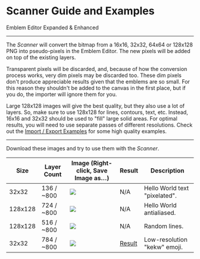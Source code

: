 # Scanner Guide and Examples

Emblem Editor Expanded & Enhanced

------------------------------------------------------------------------------------------------------------------------

The _Scanner_ will convert the bitmap from a 16x16, 32x32, 64x64 or 128x128 PNG into pseudo-pixels in the Emblem Editor.
The new pixels will be added on top of the existing layers.

Transparent pixels will be discarded, and, because of how the conversion process works, very dim pixels may be discarded
too. These dim pixels don't produce appreciable results given that the emblems are so small. For this reason they
shouldn't be added to the canvas in the first place, but if you do, the importer will ignore them for you.

Large 128x128 images will give the best quality, but they also use a lot of layers. So, make sure to use 128x128 for
lines, contours, text, etc. Instead, 16x16 and 32x32 should be used to "fill" large solid areas. For optimal results,
you will need to use separate passes of different resolutions.
Check out the [Import / Export Examples](./readme-import.md) for some high quality examples.

------------------------------------------------------------------------------------------------------------------------

[e1]: ./readme-scanner/example-1.png
[e2]: ./readme-scanner/example-2.png
[e3]: ./readme-scanner/example-3.png
[e4]: ./readme-scanner/example-4.png

[r4]: ./readme-scanner/result-4.jpg

Download these images and try to use them with the _Scanner_.

| Size    | Layer Count | Image (Right-click, Save Image as…) | Result       | Description                             |
|---------|-------------|-------------------------------------|--------------|-----------------------------------------|
| 32x32   | 136 / ~800  | ![][e1]                             | N/A          | Hello World text "pixelated".           |
| 128x128 | 724 / ~800  | ![][e2]                             | N/A          | Hello World antialiased.                |
| 128x128 | 516 / ~800  | ![][e3]                             | N/A          | Random lines.                           |
| 32x32   | 784 / ~800  | ![][e4]                             | [Result][r4] | Low-resolution "kekw" emoji.            |
